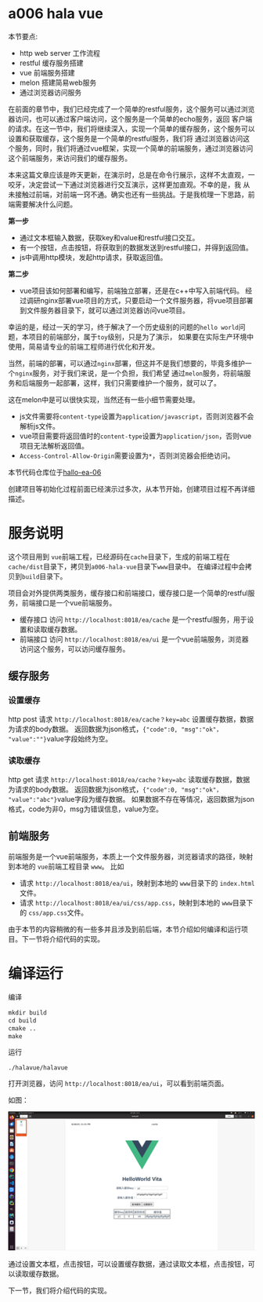 a006 hala vue
==============================

本节要点:

* http web server 工作流程
* restful 缓存服务搭建
* vue 前端服务搭建
* melon 搭建简易web服务
* 通过浏览器访问服务

在前面的章节中，我们已经完成了一个简单的restful服务，这个服务可以通过浏览器访问，也可以通过客户端访问，这个服务是一个简单的echo服务，返回
客户端的请求。在这一节中，我们将继续深入，实现一个简单的缓存服务，这个服务可以设置和获取缓存，这个服务是一个简单的restful服务，我们将
通过浏览器访问这个服务，同时，我们将通过vue框架，实现一个简单的前端服务，通过浏览器访问这个前端服务，来访问我们的缓存服务。

本来这篇文章应该是昨天更新，在演示时，总是在命令行展示，这样不太直观，一咬牙，决定尝试一下通过浏览器进行交互演示，这样更加直观。不幸的是，我
从未接触过前端，对前端一窍不通。确实也还有一些挑战。于是我梳理一下思路，前端需要解决什么问题。

**第一步**
* 通过文本框输入数据，获取key和value和restful接口交互。
* 有一个按钮，点击按钮，将获取到的数据发送到restful接口，并得到返回值。
* js中调用http模块，发起http请求，获取返回值。

**第二步**
* vue项目该如何部署和编写，前端独立部署，还是在c++中写入前端代码。
经过调研nginx部署vue项目的方式，只要启动一个文件服务器，将vue项目部署到文件服务器目录下，就可以通过浏览器访问vue项目。

幸运的是，经过一天的学习，终于解决了一个历史级别的问题的`hello world`问题，本项目的前端部分，属于`toy`级别，只是为了演示，
如果要在实际生产环境中使用，简易请专业的前端工程师进行优化和开发。

当然，前端的部署，可以通过`nginx`部署，但这并不是我们想要的，毕竟多维护一个`nginx`服务，对于我们来说，是一个负担，我们希望
通过`melon`服务，将前端服务和后端服务一起部署，这样，我们只需要维护一个服务，就可以了。

这在melon中是可以很快实现，当然还有一些小细节需要处理。
* js文件需要将`content-type`设置为`application/javascript`，否则浏览器不会解析js文件。
* vue项目需要将返回值时的`content-type`设置为`application/json`，否则vue项目无法解析返回值。
* `Access-Control-Allow-Origin`需要设置为`*`，否则浏览器会拒绝访问。

本节代码仓库位于[hallo-ea-06][1]

创建项目等初始化过程前面已经演示过多次，从本节开始，创建项目过程不再详细描述。

# 服务说明
这个项目用到 `vue`前端工程，已经源码在`cache`目录下，生成的前端工程在`cache/dist`目录下，拷贝到`a006-hala-vue`目录下`www`目录中。
在编译过程中会拷贝到`build`目录下。

项目会对外提供两类服务，缓存接口和前端接口，缓存接口是一个简单的restful服务，前端接口是一个vue前端服务。
* 缓存接口 访问 `http://localhost:8018/ea/cache` 是一个restful服务，用于设置和读取缓存数据。
* 前端接口 访问 `http://localhost:8018/ea/ui` 是一个vue前端服务，浏览器访问这个服务，可以访问缓存服务。

## 缓存服务

### 设置缓存

http post 请求 `http://localhost:8018/ea/cache？key=abc` 设置缓存数据，数据为请求的body数据。
返回数据为json格式，`{"code":0, "msg":"ok"， "value":""}`value字段始终为空。

### 读取缓存

http get 请求 `http://localhost:8018/ea/cache？key=abc` 读取缓存数据，数据为请求的body数据。
返回数据为json格式，`{"code":0, "msg":"ok"， "value":"abc"}`value字段为缓存数据。
如果数据不存在等情况，返回数据为json格式，code为非0，msg为错误信息，value为空。

## 前端服务

前端服务是一个vue前端服务，本质上一个文件服务器，浏览器请求的路径，映射到本地的 `vue`前端工程目录 `www`。
比如
* 请求 `http://localhost:8018/ea/ui`，映射到本地的 `www`目录下的 `index.html`文件。
* 请求 `http://localhost:8018/ea/ui/css/app.css`，映射到本地的 `www`目录下的 `css/app.css`文件。

由于本节的内容稍微的有一些多并且涉及到前后端，本节介绍如何编译和运行项目。下一节将介绍代码的实现。

# 编译运行

编译
```shell
mkdir build
cd build
cmake ..
make
```

运行
```shell
./halavue/halavue
```

打开浏览器，访问 `http://localhost:8018/ea/ui`，可以看到前端页面。

如图：

![vue](cache/cache_br.png)

通过设置文本框，点击按钮，可以设置缓存数据，通过读取文本框，点击按钮，可以读取缓存数据。

下一节，我们将介绍代码的实现。

[1]: https://github.com/gottingen/ea-half-an-hour/tree/master/a006-hala-vue
